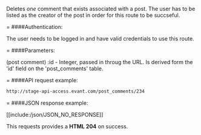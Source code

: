 <!-- --- title: DELETE /post_comments/:id -->

Deletes *one* comment that exists associated with a post. The user has to be listed as the creator of the post in order for this route to be succseful. 

=
####Authentication:

The user needs to be logged in and have valid credentials to use this route.

=
####Parameters:

(post comment) :id - Integer, passed in throug the URL. Is derived form the 'id' field on the 'post_comments' table.

=
####API request example:
```html
http://stage-api-access.evant.com/post_comments/234
```

=
####JSON response example:

[[include:/json/JSON_NO_RESPONSE]]

This requests provides a <strong>HTML 204</strong> on success.